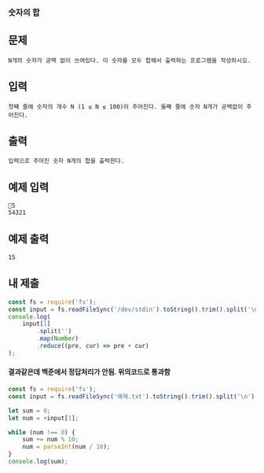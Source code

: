 ### 숫자의 합

## 문제

```
N개의 숫자가 공백 없이 쓰여있다. 이 숫자를 모두 합해서 출력하는 프로그램을 작성하시오.
```

## 입력

```
첫째 줄에 숫자의 개수 N (1 ≤ N ≤ 100)이 주어진다. 둘째 줄에 숫자 N개가 공백없이 주어진다.
```

## 출력

```
입력으로 주어진 숫자 N개의 합을 출력한다.
```

## 예제 입력

```
5
54321
```

## 예제 출력

```
15
```

## 내 제출

```js
const fs = require('fs');
const input = fs.readFileSync('/dev/stdin').toString().trim().split('\n');
console.log(
    input[1]
        .split('')
        .map(Number)
        .reduce((pre, cur) => pre + cur)
);
```

#### 결과같은데 백준에서 정답처리가 안됨. 위의코드로 통과함

```js
const fs = require('fs');
const input = fs.readFileSync('예제.txt').toString().trim().split('\n');

let sum = 0;
let num = +input[1];

while (num !== 0) {
    sum += num % 10;
    num = parseInt(num / 10);
}
console.log(sum);
```
